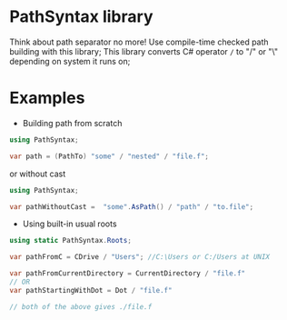 # PathSyntax library
Think about path separator no more! Use compile-time checked path building with this library;
This library converts C# operator `/` to "/" or "\\" depending on system it runs on;
# Examples
* Building path from scratch
```csharp
using PathSyntax;

var path = (PathTo) "some" / "nested" / "file.f";
```
or without cast
```csharp
using PathSyntax;

var pathWithoutCast =  "some".AsPath() / "path" / "to.file";
```

* Using built-in usual roots
```csharp
using static PathSyntax.Roots;

var pathFromC = CDrive / "Users"; //C:\Users or C:/Users at UNIX

var pathFromCurrentDirectory = CurrentDirectory / "file.f"
// OR
var pathStartingWithDot = Dot / "file.f"

// both of the above gives ./file.f

```
